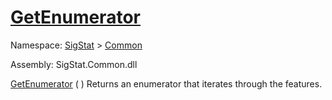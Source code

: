 # [GetEnumerator](./Signature-100663446.md)

Namespace: [SigStat]() > [Common](./../README.md)

Assembly: SigStat.Common.dll

[GetEnumerator](./Signature-100663446.md) (  )	Returns an enumerator that iterates through the features.
